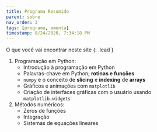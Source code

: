 ```yaml
---
title: Programa Resumido
parent: sobre
nav_order: 3
tags: [programa, ementa]
timestamp: 8/24/2020, 7:34:18 PM
---
```


O que você vai encontrar neste site
{: .lead }

1. Programação em Python:
   - Introdução à programação em Python
   - Palavras-chave em Python; **rotinas e funções**
   - `numpy` e o conceito de **slicing** e **indexing** de **arrays**
   - Gráficos e animações com `matplotlib`
   - Criação de interfaces gráficas com o usuário usando `matplotlib.widgets`
2. Métodos numéricos:
   - Zeros de funções
   - Integração
   - Sistemas de equações lineares
  <!-- - Ajuste por mínimos quadrados -->
